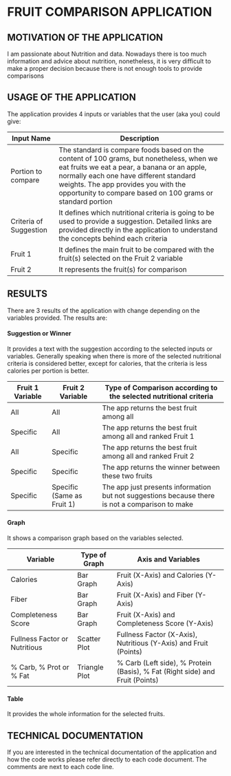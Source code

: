 # FRUIT COMPARISON APPLICATION
## MOTIVATION OF THE APPLICATION
I am passionate about Nutrition and data. Nowadays there is too much information and advice about nutrition, nonetheless, it is very difficult to make a proper decision because there is not enough tools to provide comparisons


## USAGE OF THE APPLICATION
The application provides 4 inputs or variables that the user (aka you) could give: 

|Input Name   |  Description  | 
|---|---|
|Portion to compare|The standard is compare foods based on the content of 100 grams, but nonetheless, when we eat fruits we eat a pear, a banana or an apple, normally each one have different standard weights. The app provides you with the opportunity to compare based on 100 grams or standard portion|
|Criteria of Suggestion|It defines which nutritional criteria is going to be used to provide a suggestion. Detailed links are provided directly in the application to understand the concepts behind each criteria|
|Fruit 1|It defines the main fruit to be compared with the fruit(s) selected on the Fruit 2 variable|
|Fruit 2 |It represents the fruit(s) for comparison|


## RESULTS
There are 3 results of the application with change depending on the variables provided. The results are: 

#### Suggestion or Winner  

It provides a text with the suggestion according to the selected inputs or variables. Generally speaking when there is more of the selected nutritional criteria is considered better, except for calories, that the criteria is less calories per portion is better. 

|Fruit 1 Variable | Fruit 2 Variable  | Type of Comparison according to the selected nutritional criteria |
|---|---|---|
|All| All |The app returns the best fruit among all|
|Specific| All |The app returns the best fruit among all and ranked Fruit 1|
|All| Specific |The app returns the best fruit among all and ranked Fruit 2|
|Specific| Specific  |The app returns the winner between these two fruits|
|Specific| Specific (Same as Fruit 1)  | The app just presents information but not suggestions because there is not a comparison to make|


#### Graph

It shows a comparison graph based on the variables selected. 

|Variable   | Type of Graph  | Axis and Variables |
|---|---|---|
|Calories| Bar Graph |Fruit (X-Axis) and Calories (Y-Axis)|
|Fiber| Bar Graph |Fruit (X-Axis) and Fiber (Y-Axis)|
|Completeness Score| Bar Graph |Fruit (X-Axis) and Completeness Score (Y-Axis)|
|Fullness Factor or Nutritious| Scatter Plot  |Fullness Factor (X-Axis), Nutritious (Y-Axis) and Fruit (Points)|
|% Carb, % Prot or % Fat| Triangle Plot |% Carb (Left side), % Protein (Basis), % Fat (Right side)  and Fruit (Points)|


#### Table

It provides the whole information for the selected fruits. 

## TECHNICAL DOCUMENTATION
If you are interested in the technical documentation of the application and how the code works please refer directly to each code document. The comments are next to each code line. 
